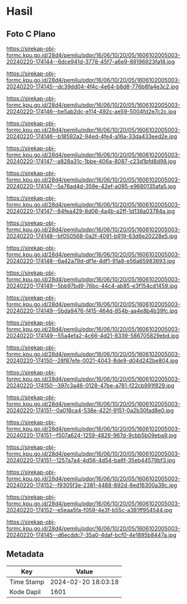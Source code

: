 # Hasil

## Foto C Plano

https://sirekap-obj-formc.kpu.go.id/28d4/pemilu/pdpr/16/06/10/20/05/1606102005003-20240220-174144--6dce941d-3778-45f7-a6e9-89196923fa18.jpg

https://sirekap-obj-formc.kpu.go.id/28d4/pemilu/pdpr/16/06/10/20/05/1606102005003-20240220-174145--dc39dd04-4f4c-4e64-b8d8-776b8fa4e3c2.jpg

https://sirekap-obj-formc.kpu.go.id/28d4/pemilu/pdpr/16/06/10/20/05/1606102005003-20240220-174146--be5ab2dc-e114-492c-ae59-5004fd2e7c2c.jpg

https://sirekap-obj-formc.kpu.go.id/28d4/pemilu/pdpr/16/06/10/20/05/1606102005003-20240220-174146--b18592a2-94ed-4fe4-a16a-33da433eed2e.jpg

https://sirekap-obj-formc.kpu.go.id/28d4/pemilu/pdpr/16/06/10/20/05/1606102005003-20240220-174147--a828a31c-1bbe-406a-8087-c23d1bfd8d98.jpg

https://sirekap-obj-formc.kpu.go.id/28d4/pemilu/pdpr/16/06/10/20/05/1606102005003-20240220-174147--5a76ad4d-359e-42ef-a095-e9680135afa5.jpg

https://sirekap-obj-formc.kpu.go.id/28d4/pemilu/pdpr/16/06/10/20/05/1606102005003-20240220-174147--84fea429-8d06-4a4b-a2ff-1d136a03784a.jpg

https://sirekap-obj-formc.kpu.go.id/28d4/pemilu/pdpr/16/06/10/20/05/1606102005003-20240220-174148--bf050568-0a2f-4091-b919-63d6e20228e5.jpg

https://sirekap-obj-formc.kpu.go.id/28d4/pemilu/pdpr/16/06/10/20/05/1606102005003-20240220-174148--6a42a79d-df1e-4df1-91a8-e56a65983693.jpg

https://sirekap-obj-formc.kpu.go.id/28d4/pemilu/pdpr/16/06/10/20/05/1606102005003-20240220-174149--5bb97bd9-76bc-44c4-ab85-e3f154cd1459.jpg

https://sirekap-obj-formc.kpu.go.id/28d4/pemilu/pdpr/16/06/10/20/05/1606102005003-20240220-174149--5bda9476-f415-464d-854b-aa4e8b4b39fc.jpg

https://sirekap-obj-formc.kpu.go.id/28d4/pemilu/pdpr/16/06/10/20/05/1606102005003-20240220-174149--55a4efa2-4c66-4d21-8339-586705829ebd.jpg

https://sirekap-obj-formc.kpu.go.id/28d4/pemilu/pdpr/16/06/10/20/05/1606102005003-20240220-174150--28f87efe-0021-4043-8de9-d04d242be804.jpg

https://sirekap-obj-formc.kpu.go.id/28d4/pemilu/pdpr/16/06/10/20/05/1606102005003-20240220-174150--397c3a46-0128-47be-a781-f22cb991f829.jpg

https://sirekap-obj-formc.kpu.go.id/28d4/pemilu/pdpr/16/06/10/20/05/1606102005003-20240220-174151--0a018ca4-538e-422f-9151-0a2b30fad8e0.jpg

https://sirekap-obj-formc.kpu.go.id/28d4/pemilu/pdpr/16/06/10/20/05/1606102005003-20240220-174151--f507a624-1259-4826-967d-9cbb5b09eba9.jpg

https://sirekap-obj-formc.kpu.go.id/28d4/pemilu/pdpr/16/06/10/20/05/1606102005003-20240220-174151--1257a7a4-4d56-4d54-ba6f-35eb44579bf3.jpg

https://sirekap-obj-formc.kpu.go.id/28d4/pemilu/pdpr/16/06/10/20/05/1606102005003-20240220-174152--f9305f3e-2381-4488-892d-8ed16300a39c.jpg

https://sirekap-obj-formc.kpu.go.id/28d4/pemilu/pdpr/16/06/10/20/05/1606102005003-20240220-174152--e5eaa5fa-f059-4e3f-b55c-a381ff954544.jpg

https://sirekap-obj-formc.kpu.go.id/28d4/pemilu/pdpr/16/06/10/20/05/1606102005003-20240220-174145--d6ecddc7-35a0-4daf-bcf0-4e1895b8447a.jpg


## Metadata

| Key        | Value               |
| ---------- | ------------------- |
| Time Stamp | 2024-02-20 18:03:18 |
| Kode Dapil | 1601                |



